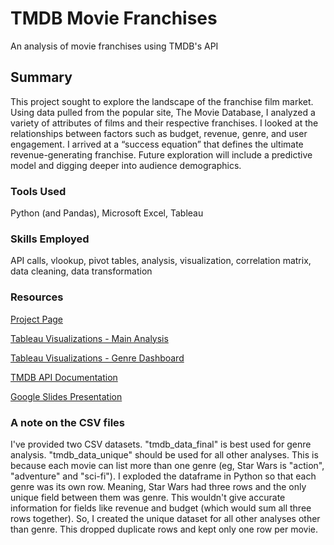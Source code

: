 # TMDB Movie Franchises
An analysis of movie franchises using TMDB's API


## Summary
This project sought to explore the landscape of the franchise film market. Using data pulled from the popular site, The Movie Database, I analyzed a variety of attributes of films and their respective franchises. I looked at the relationships between factors such as budget, revenue, genre, and user engagement. I arrived at a “success equation” that defines the ultimate revenue-generating franchise. Future exploration will include a predictive model and digging deeper into audience demographics.

### Tools Used
Python (and Pandas), Microsoft Excel, Tableau

### Skills Employed
API calls, vlookup, pivot tables, analysis, visualization, correlation matrix, data cleaning, data transformation

### Resources
[Project Page](http://teriandony.com/projects/movie-franchises/)

[Tableau Visualizations - Main Analysis](https://public.tableau.com/views/TMDBMovieFranchisesAnalysis/Story1?:language=en-US&:display_count=n&:origin=viz_share_link)

[Tableau Visualizations - Genre Dashboard](https://public.tableau.com/views/TheMovieDatabaseGenrePerformanceAnalysis/Dashboard1?:language=en-US&:display_count=n&:origin=viz_share_link)

[TMDB API Documentation](https://developers.themoviedb.org/3/getting-started)

[Google Slides Presentation](https://docs.google.com/presentation/d/176ti1AUvek9AeFiJ7ABlCiyP5QxIJyusoyLYDwmUECQ/edit?usp=sharing)

### A note on the CSV files
I've provided two CSV datasets. "tmdb_data_final" is best used for genre analysis. "tmdb_data_unique" should be used for all other analyses.
This is because each movie can list more than one genre (eg, Star Wars is "action", "adventure" and "sci-fi"). I exploded the dataframe in Python so that each genre was its own row. Meaning, Star Wars had three rows and the only unique field between them was genre. This wouldn't give accurate information for fields like revenue and budget (which would sum all three rows together). So, I created the unique dataset for all other analyses other than genre. This dropped duplicate rows and kept only one row per movie.

